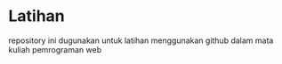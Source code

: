 # Latihan
repository ini dugunakan untuk latihan menggunakan github dalam mata kuliah pemrograman web
